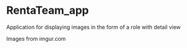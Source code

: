 # RentaTeam_app

Application for displaying images in the form of a role with detail view

Images from imgur.com

